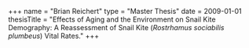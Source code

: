 +++
name = "Brian Reichert"
type = "Master Thesis"
date = 2009-01-01
thesisTitle = "Effects of Aging and the Environment on Snail Kite Demography: A Reassessment of Snail Kite (*Rostrhamus sociabilis plumbeus*) Vital Rates."
+++
